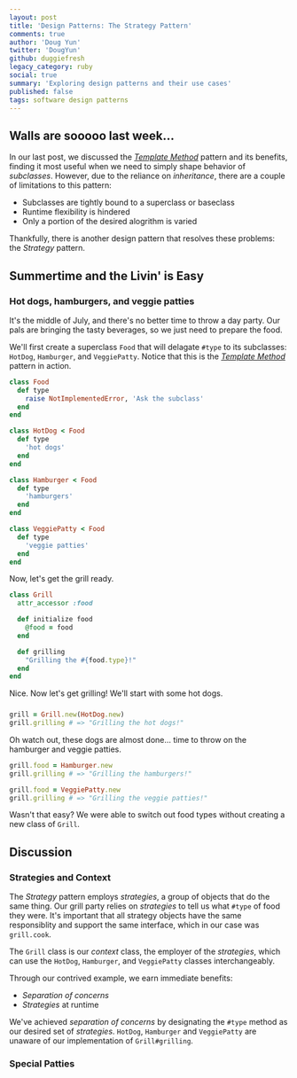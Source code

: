 ```yaml
---
layout: post
title: 'Design Patterns: The Strategy Pattern'
comments: true
author: 'Doug Yun'
twitter: 'DougYun'
github: duggiefresh
legacy_category: ruby
social: true
summary: 'Exploring design patterns and their use cases'
published: false
tags: software design patterns
---
```


## Walls are sooooo last week...

In our last post, we discussed the *[Template
Method](http://reefpoints.dockyard.com/ruby/2013/07/10/design-patterns-template-pattern.html)*
pattern and its benefits, finding it most useful when we need to simply shape
behavior of *subclasses*. However, due to the reliance on *inheritance*,
there are a couple of limitations to this pattern:

* Subclasses are tightly bound to a superclass or baseclass
* Runtime flexibility is hindered
* Only a portion of the desired alogrithm is varied

Thankfully, there is another design pattern that resolves these
problems: the *Strategy* pattern.

## Summertime and the Livin' is Easy

### Hot dogs, hamburgers, and veggie patties

It's the middle of July, and there's no better time to throw a day
party. Our pals are bringing the tasty beverages, so we just need to prepare the food.

We'll first create a superclass `Food` that will delagate `#type` to its
subclasses: `HotDog`, `Hamburger`, and `VeggiePatty`. Notice that this
is the *[Template
Method](http://reefpoints.dockyard.com/ruby/2013/07/10/design-patterns-template-pattern.html)*
pattern in action.

```ruby
class Food
  def type
    raise NotImplementedError, 'Ask the subclass'
  end
end

class HotDog < Food
  def type
    'hot dogs'
  end
end

class Hamburger < Food
  def type
    'hamburgers'
  end
end

class VeggiePatty < Food
  def type
    'veggie patties'
  end
end
```
Now, let's get the grill ready.

```ruby
class Grill
  attr_accessor :food

  def initialize food
    @food = food
  end

  def grilling
    "Grilling the #{food.type}!"
  end
end
```
Nice. Now let's get grilling! We'll start with some hot dogs.

### 

```ruby
grill = Grill.new(HotDog.new)
grill.grilling # => "Grilling the hot dogs!"
```

Oh watch out, these dogs are almost done... time to throw on the
hamburger and veggie patties.

```ruby
grill.food = Hamburger.new
grill.grilling # => "Grilling the hamburgers!"

grill.food = VeggiePatty.new
grill.grilling # => "Grilling the veggie patties!"
```

Wasn't that easy? We were able to switch out food types without
creating a new class of `Grill`. 

## Discussion

### Strategies and Context

The *Strategy* pattern employs *strategies*, a group of objects that do
the same thing. Our grill party relies on *strategies* to tell us what
`#type` of food they were. It's important that all strategy objects have
the same responsiblity and support the same interface, which in our case
was `grill.cook`.

The `Grill` class is our *context* class, the employer of the
*strategies*, which can use the `HotDog`, `Hamburger`, and `VeggiePatty`
classes interchangeably.

Through our contrived example, we earn immediate benefits:

* *Separation of concerns*
* *Strategies* at runtime

We've achieved *separation of concerns* by designating the `#type`
method as our desired set of *strategies*. `HotDog`, `Hamburger` and
`VeggiePatty`  are unaware of our implementation of `Grill#grilling`.

### Special Patties
